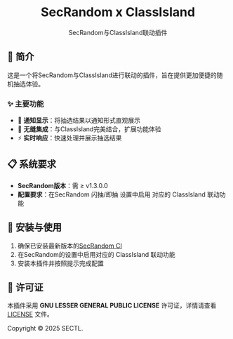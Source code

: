 <div align="center">
<h1>SecRandom x ClassIsland</h1>
<p>SecRandom与ClassIsland联动插件</p>
</div>

## 📖 简介

这是一个将SecRandom与ClassIsland进行联动的插件，旨在提供更加便捷的随机抽选体验。

### ✨ 主要功能

- 🎯 **通知显示**：将抽选结果以通知形式直观展示
- 🔗 **无缝集成**：与ClassIsland完美结合，扩展功能体验
- ⚡ **实时响应**：快速处理并展示抽选结果

## 📋 系统要求

- **SecRandom版本**：需 ≥ v1.3.0.0
- **配置要求**：在SecRandom 闪抽/即抽 设置中启用 对应的 ClassIsland 联动功能

## 🚀 安装与使用

1. 确保已安装最新版本的[SecRandom CI](https://github.com/SECTL/SecRandom-CI)
2. 在SecRandom的设置中启用对应的 ClassIsland 联动功能
3. 安装本插件并按照提示完成配置

## 📄 许可证

本插件采用 **GNU LESSER GENERAL PUBLIC LICENSE** 许可证，详情请查看 [LICENSE](../LICENSE) 文件。

Copyright © 2025 SECTL.
